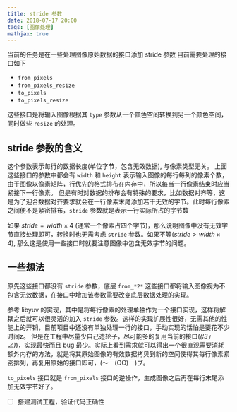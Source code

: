 ```yaml
---
title: stride 参数
date: 2018-07-17 20:00
tags: [图像处理]
mathjax: true
---
```


当前的任务是在一些处理图像原始数据的接口添加 stride 参数
目前需要处理的接口如下

- `from_pixels`
- `from_pixels_resize`
- `to_pixels`
- `to_pixels_resize`

这些接口是将输入图像根据其 `type` 参数从一个颜色空间转换到另一个颜色空间，同时做些 `resize` 的处理。

## stride 参数的含义

这个参数表示每行的数据长度(单位字节，包含无效数据), 与像素类型无关。
上面这些接口的参数中都会有 `width` 和 `height` 表示输入图像的每行每列的像素个数，由于图像以像素矩阵，行优先的格式排布在内存中，所以每当一行像素结束时应当紧接下一行像素。
但是有时对数据的排布会有特殊的要求，比如数据对齐等，这是为了迎合数据对齐要求就会在一行像素末尾添加若干无效的字节。此时每行像素之间便不是紧密排布，`stride` 参数就是表示一行实际所占的字节数

如果 $stride = width \times 4$ (通常一个像素占四个字节)，那么说明图像中没有无效字节直接处理即可，转换时也无需考虑 `stride` 参数。如果不等($stride > width \times 4$), 那么这是使用一些接口时就要注意图像中包含无效字节的问题。

## 一些想法

原先这些接口都没有 `stride` 参数，底层 `from_*2*` 这些接口都将输入图像视为不包含无效数据，在接口中增加该参数需要改变底层数据处理的实现。

参考 libyuv 的实现，其中是将每行像素的处理单独作为一个接口实现，这样将解耦之后就可以很灵活的加入 `stride` 参数。这样的实现扩展性很好，无需其他的性能上的开销，目前项目中还没有单独处理一行的接口，手动实现的话怕是要花不少时间z。
但是在工程中尽量少自己造轮子，尽可能多的复用当前的接口(_(¦3」∠)_)，实现最快而且 bug 最少。实际上看到需求就可以得出一个很直观需要消耗额外内存的方法，就是将其原始图像的有效数据拷贝到新的空间使得其每行像素紧密排列，再复用原始的接口即可，(～￣(OO)￣)ブ。

`to_pixels` 接口就是 `from_pixels` 接口的逆操作，生成图像之后再在每行末尾添加无效字节好了。

- [ ] 搭建测试工程，验证代码正确性